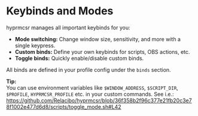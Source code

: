 # Keybinds and Modes

hyprmcsr manages all important keybinds for you:

- **Mode switching:** Change window size, sensitivity, and more with a single keypress.
- **Custom binds:** Define your own keybinds for scripts, OBS actions, etc.
- **Toggle binds:** Quickly enable/disable custom binds.

All binds are defined in your profile config under the `binds` section.

**Tip:**  
You can use environment variables like `$WINDOW_ADDRESS`, `$SCRIPT_DIR`, `$PROFILE`, `HYPRMCSR_PROFILE` etc. in your custom commands.
See i.e.: https://github.com/Relacibo/hyprmcsr/blob/36f358b2f96c377e21fb20c3e78f1002e477d6d8/scripts/toggle_mode.sh#L42
